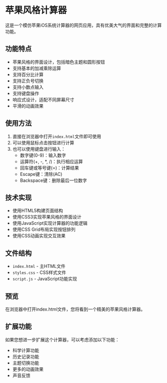 # 苹果风格计算器

这是一个模仿苹果iOS系统计算器的网页应用，具有优美大气的界面和完整的计算功能。

## 功能特点

- 苹果风格的界面设计，包括暗色主题和圆形按钮
- 支持基本的加减乘除运算
- 支持百分比计算
- 支持正负号切换
- 支持小数点输入
- 支持键盘操作
- 响应式设计，适配不同屏幕尺寸
- 平滑的动画效果

## 使用方法

1. 直接在浏览器中打开`index.html`文件即可使用
2. 可以使用鼠标点击按钮进行计算
3. 也可以使用键盘进行输入：
   - 数字键(0-9)：输入数字
   - 运算符(+, -, *, /)：执行相应运算
   - 回车键或等号键(=)：计算结果
   - Escape键：清除(AC)
   - Backspace键：删除最后一位数字

## 技术实现

- 使用HTML5构建页面结构
- 使用CSS3实现苹果风格的界面设计
- 使用JavaScript实现计算器的功能逻辑
- 使用CSS Grid布局实现按钮排列
- 使用CSS动画实现交互效果

## 文件结构

- `index.html` - 主HTML文件
- `styles.css` - CSS样式文件
- `script.js` - JavaScript功能实现

## 预览

在浏览器中打开index.html文件，您将看到一个精美的苹果风格计算器。

## 扩展功能

如果您想进一步扩展这个计算器，可以考虑添加以下功能：

- 科学计算功能
- 历史记录功能
- 主题切换功能
- 更多的动画效果
- 声音反馈 